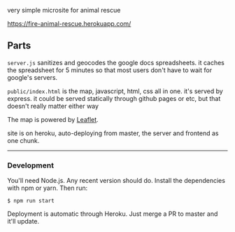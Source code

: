 very simple microsite for animal rescue

https://fire-animal-rescue.herokuapp.com/

## Parts

`server.js` sanitizes and geocodes the google docs spreadsheets. it caches the
spreadsheet for 5 minutes so that most users don't have to wait for google's servers.

`public/index.html` is the map, javascript, html, css all in one. it's served
by express. it could be served statically through github pages or etc, but that
doesn't really matter either way

The map is powered by [Leaflet](https://leafletjs.com/reference-1.7.1.html).

site is on heroku, auto-deploying from master, the server and frontend as one chunk.

---

### Development

You'll need Node.js. Any recent version should do. Install the dependencies with npm or yarn.
Then run:

```
$ npm run start
```

Deployment is automatic through Heroku. Just merge a PR to master and it'll update.

